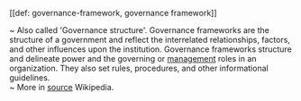 [[def: governance-framework, governance framework]]

~ Also called 'Governance structure'. Governance frameworks are the structure of a government and reflect the interrelated relationships, factors, and other influences upon the institution. Governance frameworks structure and delineate power and the governing or [management](https://en.wikipedia.org/wiki/Management) roles in an organization. They also set rules, procedures, and other informational guidelines.  
~ More in [source](https://en.wikipedia.org/wiki/Governance_framework) Wikipedia.
